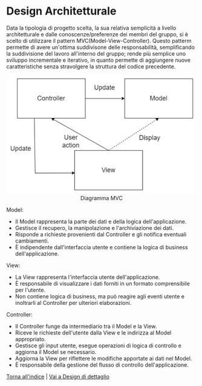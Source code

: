 # Design Architetturale

Data la tipologia di progetto scelta, la sua relativa semplicità a livello architetturale e dalle conoscenze/preferenze dei membri del gruppo, si è scelto di utilizzare il pattern MVC(Model-View-Controller).
Questo patterm permette di avere un'ottima suddivisone delle responsabilità, semplificando la suddivisione del lavoro all'interno del gruppo; rende più semplice uno sviluppo incrementale e iterativo, in quanto permette di aggiungere nuove caratteristiche senza stravolgere la struttura del codice precedente.    

<p align="center">
  <img src="../Images/MVC.png" alt="Struttura pattern MVC"/>
  <br>
  <caption>Diagramma MVC</caption>
</p>

Model:

- Il Model rappresenta la parte dei dati e della logica dell'applicazione.
- Gestisce il recupero, la manipolazione e l'archiviazione dei dati.
- Risponde a richieste provenienti dal Controller e gli notifica eventuali cambiamenti.
- È indipendente dall'interfaccia utente e contiene la logica di business dell'applicazione.

View:

- La View rappresenta l'interfaccia utente dell'applicazione.
- È responsabile di visualizzare i dati forniti in un formato comprensibile per l'utente.
- Non contiene logica di business, ma può reagire agli eventi utente e inoltrarli al Controller per ulteriori elaborazioni.

Controller:

- Il Controller funge da intermediario tra il Model e la View.
- Riceve le richieste dell'utente dalla View e le indirizza al Model appropriato.
- Gestisce gli input utente, esegue operazioni di logica di controllo e aggiorna il Model se necessario.
- Aggiorna la View per riflettere le modifiche apportate ai dati nel Model.
- È responsabile della gestione del flusso di controllo dell'applicazione.

[Torna all'indice](../report.md) | [Vai a Design di dettaglio](../05-detailed-design/report.md)
